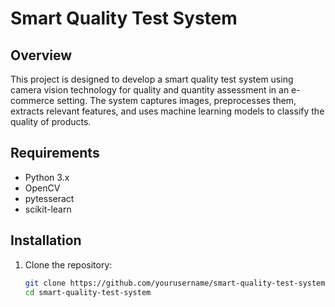 # Smart Quality Test System

## Overview
This project is designed to develop a smart quality test system using camera vision technology for quality and quantity assessment in an e-commerce setting. The system captures images, preprocesses them, extracts relevant features, and uses machine learning models to classify the quality of products.

## Requirements
- Python 3.x
- OpenCV
- pytesseract
- scikit-learn

## Installation
1. Clone the repository:
   ```bash
   git clone https://github.com/yourusername/smart-quality-test-system.git
   cd smart-quality-test-system

